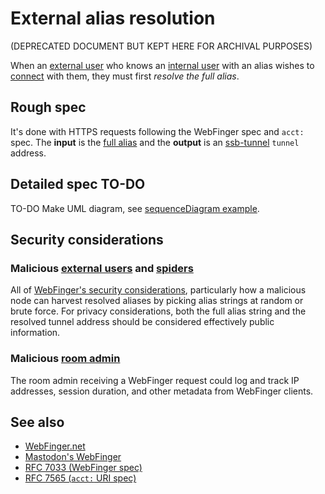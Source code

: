 # External alias resolution

(DEPRECATED DOCUMENT BUT KEPT HERE FOR ARCHIVAL PURPOSES)

When an [external user](../Stakeholders/External%20user.md) who knows an [internal user](../Stakeholders/Internal%20user.md) with an alias wishes to [connect](../Participation/Tunneled%20connection.md) with them, they must first *resolve the full alias*.

## Rough spec

It's done with HTTPS requests following the WebFinger spec and `acct:` spec. The **input** is the [full alias](Full%20alias%20string.md) and the **output** is an [ssb-tunnel](https://github.com/ssbc/ssb-tunnel) `tunnel` address.

## Detailed spec TO-DO

TO-DO Make UML diagram, see [sequenceDiagram example](../Misc/sequenceDiagram%20example.md).

## Security considerations

### Malicious [external users](../Stakeholders/External%20user.md) and [spiders](https://en.wikipedia.org/wiki/Web_crawler)

All of [WebFinger's security considerations](https://tools.ietf.org/html/rfc7033#section-9), particularly how a malicious node can harvest resolved aliases by picking alias strings at random or brute force. For privacy considerations, both the full alias string and the resolved tunnel address should be considered effectively public information.

### Malicious [room admin](../Stakeholders/Room%20admin.md)

The room admin receiving a WebFinger request could log and track IP addresses, session duration, and other metadata from WebFinger clients.


## See also

- [WebFinger.net](https://webfinger.net/)
- [Mastodon's WebFinger](https://docs.joinmastodon.org/spec/webfinger/)
- [RFC 7033 (WebFinger spec)](https://tools.ietf.org/html/rfc7033)
- [RFC 7565 (`acct:` URI spec)](https://tools.ietf.org/html/rfc7565)